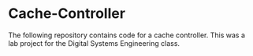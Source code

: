 # Cache-Controller
The following repository contains code for a cache controller. This was a lab project for the Digital Systems Engineering class. 
